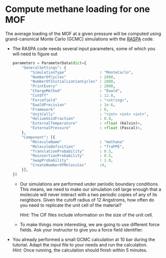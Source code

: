 Compute methane loading for one MOF
===================================

The average loading of the MOF at a given pressure will be computed
using grand-canonical Monte Carlo (GCMC) simulations with the
[RASPA](https://github.com/numat/RASPA2) code.

-   The RASPA code needs several input parameters, some of which you
    will need to figure out

    ```python
    parameters = ParameterData(dict={
        "GeneralSettings": {
            "SimulationType"               : "MonteCarlo",         
            "NumberOfCycles"               : 2000,
            "NumberOfInitializationCycles" : 2000,
            "PrintEvery"                   : 2000,
            "ChargeMethod"                 : "Ewald",
            "CutOff"                       : 12.0,
            "Forcefield"                   : "<string>",
            "EwaldPrecision"               : 1e-6,
            "Framework"                    : 0,
            "UnitCells"                    : "<int> <int> <int>",
            "HeliumVoidFraction"           : 0.0,        
            "ExternalTemperature"          : <float (Kelvin)>,
            "ExternalPressure"             : <float (Pascal)>,
        },                               
        "Component": [{                               
            "MoleculeName"                 : "methane" 
            "MoleculeDefinition"           : "TraPPE", 
            "TranslationProbability"       : 0.5,                 
            "ReinsertionProbability"       : 0.5,
            "SwapProbability"              : 1.0,
            "CreateNumberOfMolecules"      :0,
        }],
    })
    ```

    -   Our simulations are performed under periodic boundary
        conditions. This means, we need to make our simulation cell
        large enough that a molecule will never interact with a two
        periodic copies of any of its neighbors. Given the cutoff radius
        of $12$ Angstroms, how often do you need to replicate the unit
        cell of the material?

        *Hint:* The CIF files include information on the size of the
        unit cell.

    -   To make things more interesting, we are going to use different
        force fields. Ask your instructor to give you a force field
        identifier.

-   You already performed a small GCMC calculation at 10 bar during the
    tutorial. Adapt the input file to your needs and run the
    calculation.  
    *Hint:* Once running, the calculation should finish within 5 minutes.

